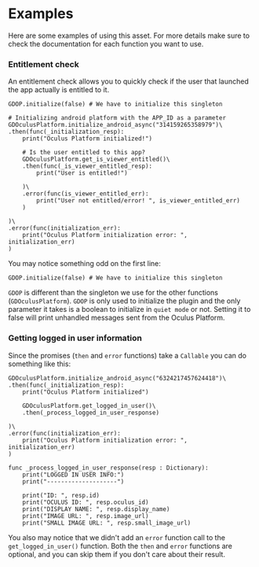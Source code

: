 # Examples
Here are some examples of using this asset. For more details make sure to check the documentation for each function you want to use.

### Entitlement check
An entitlement check allows you to quickly check if the user that launched the app actually is entitled to it.

```
GDOP.initialize(false) # We have to initialize this singleton

# Initializing android platform with the APP_ID as a parameter
GDOculusPlatform.initialize_android_async("314159265358979")\
.then(func(_initialization_resp):
    print("Oculus Platform initialized!")
    
    # Is the user entitled to this app?
    GDOculusPlatform.get_is_viewer_entitled()\
    .then(func(_is_viewer_entitled_resp):
        print("User is entitled!")
        
    )\
    .error(func(is_viewer_entitled_err):
        print("User not entitled/error! ", is_viewer_entitled_err)
    )
    
)\
.error(func(initialization_err):
    print("Oculus Platform initialization error: ", initialization_err)
)
```

You may notice something odd on the first line:
```
GDOP.initialize(false) # We have to initialize this singleton
```

`GDOP` is different than the singleton we use for the other functions (`GDOculusPlatform`). `GDOP` is only used to initialize the plugin and the only parameter it takes is a boolean to initialize in `quiet mode` or not. Setting it to false will print unhandled messages sent from the Oculus Platform.

### Getting logged in user information
Since the promises (`then` and `error` functions) take a `Callable` you can do something like this:
```
GDOculusPlatform.initialize_android_async("6324217457624418")\
.then(func(_initialization_resp):
    print("Oculus Platform initialized")
        
    GDOculusPlatform.get_logged_in_user()\
    .then(_process_logged_in_user_response)
    
)\
.error(func(initialization_err):
    print("Oculus Platform initialization error: ", initialization_err)
)

func _process_logged_in_user_response(resp : Dictionary):
    print("LOGGED IN USER INFO:")
    print("--------------------")

    print("ID: ", resp.id)
    print("OCULUS ID: ", resp.oculus_id)
    print("DISPLAY NAME: ", resp.display_name)
    print("IMAGE URL: ", resp.image_url)
    print("SMALL IMAGE URL: ", resp.small_image_url)
```

You also may notice that we didn't add an `error` function call to the `get_logged_in_user()` function. Both the `then` and `error` functions are optional, and you can skip them if you don't care about their result.